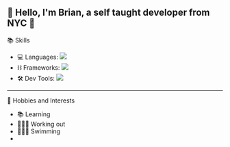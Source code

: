 ## 👋 Hello, I'm Brian, a self taught developer from NYC 🗽

📚 Skills
* 💻 Languages: [![](https://skillicons.dev/icons?i=java,py,ts,solidity)]()
* ⛓️ Frameworks: [![](https://skillicons.dev/icons?i=spring,flask,fastapi)]()
* 🛠️ Dev Tools: [![](https://skillicons.dev/icons?i=jenkins,docker,kubernetes,aws,gcp,openshift)]()
---
🌟 Hobbies and Interests
* 📚 Learning
* 🏋🏽‍♂️ Working out
* 🏊🏽‍♂️ Swimming
* 
